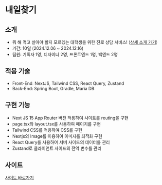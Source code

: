 # 내일찾기

## 소개

- 뭐 해 먹고 살아야 할지 모르겠는 대학생을 위한 진로 상담 서비스! ([상세 소개 가기](https://yummy-tea-744.notion.site/157e785258708099a809c4c7abf64a3a?pvs=74))
- 기간: 10일 (2024.12.06 ~ 2024.12.16)
- 팀원: 기획자 1명, 디자이너 2명, 프론트엔드 1명, 백엔드 2명

## 적용 기술

- Front-End: NextJS, Tailwind CSS, React Query, Zustand
- Back-End: Spring Boot, Gradle, Maria DB

## 구현 기능

- Next JS 15 App Router 버전 적용하여 사이트를 routing을 구현
- page.tsx와 layout.tsx를 사용하여 페이지를 구현
- Tailwind CSS를 적용하여 CSS를 구현
- Nextjs의 Image를 이용하여 이미지를 최적화 구현
- React Query를 사용하여 서버 사이드의 데이터를 관리
- Zustand로 클라이언트 사이드의 전역 변수를 관리

## 사이트

[사이트 바로가기](https://find-your-day.duckdns.org)
